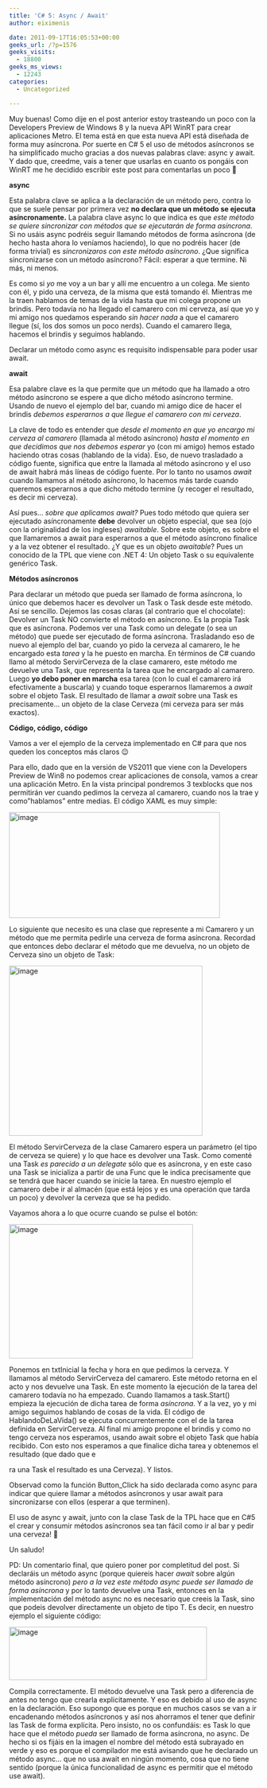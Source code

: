 ```yaml
---
title: 'C# 5: Async / Await'
author: eiximenis

date: 2011-09-17T16:05:53+00:00
geeks_url: /?p=1576
geeks_visits:
  - 18800
geeks_ms_views:
  - 12243
categories:
  - Uncategorized

---
```

Muy buenas! Como dije en el post anterior estoy trasteando un poco con la Developers Preview de Windows 8 y la nueva API WinRT para crear aplicaciones Metro. El tema está en que esta nueva API está diseñada de forma muy asíncrona. Por suerte en C# 5 el uso de métodos asíncronos se ha simplificado mucho gracias a dos nuevas palabras clave: async y await. Y dado que, creedme, vais a tener que usarlas en cuanto os pongáis con WinRT me he decidido escribir este post para comentarlas un poco 🙂

**async**

Esta palabra clave se aplica a la declaración de un método pero, contra lo que se suele pensar por primera vez **no declara que un método se ejecuta asíncronamente.** La palabra clave async lo que indica es que _este método se quiere sincronizar con métodos que se ejecutarán de forma asíncrona_. Si no usáis async podréis seguir llamando métodos de forma asíncrona (de hecho hasta ahora lo veníamos haciendo), lo que no podréis hacer (de forma trivial) es _sincronizaros con este método asíncrono_. ¿Que significa sincronizarse con un método asíncrono? Fácil: esperar a que termine. Ni más, ni menos.

Es como si _yo_ me voy a un bar y allí me encuentro a un colega. Me siento con él, y pido una cerveza, de la misma que está tomando él. Mientras me la traen hablamos de temas de la vida hasta que mi colega propone un brindis. Pero todavía no ha llegado el camarero con mi cerveza, así que yo y mi amigo nos quedamos esperando _sin hacer nada_ a que el camarero llegue (sí, los dos somos un poco nerds). Cuando el camarero llega, hacemos el brindis y seguimos hablando.

Declarar un método como async es requisito indispensable para poder usar await.

**await**

Esa palabre clave es la que permite que un método que ha llamado a otro método asíncrono se espere a que dicho método asíncrono termine. Usando de nuevo el ejemplo del bar, cuando mi amigo dice de hacer el brindis _debemos esperarnos a que llegue el camarero con mi cerveza_.

La clave de todo es entender que _desde el momento en que yo encargo mi cerveza al camarero_ (llamada al método asíncrono) _hasta el momento en que decidimos que nos debemos esperar_ yo (con mi amigo) hemos estado haciendo otras cosas (hablando de la vida). Eso, de nuevo trasladado a código fuente, significa que entre la llamada al método asíncrono y el uso de await habrá más líneas de código fuente. Por lo tanto no usamos _await_ cuando llamamos al método asíncrono, lo hacemos más tarde cuando queremos esperarnos a que dicho método termine (y recoger el resultado, es decir mi cerveza).

Así pues… _sobre que aplicamos await?_ Pues todo método que quiera ser ejecutado asíncronamente **debe** devolver un objeto especial, que sea (ojo con la originalidad de los ingleses) _awaitable_. Sobre este objeto, es sobre el que llamaremos a await para esperarnos a que el método asíncrono finalice y a la vez obtener el resultado. ¿Y que es un objeto _awaitable_? Pues un conocido de la TPL que viene con .NET 4: Un objeto Task o su equivalente genérico Task<T>.

**Métodos asíncronos**

Para declarar un método que pueda ser llamado de forma asíncrona, lo único que debemos hacer es devolver un Task o Task<T> desde este método. Así se sencillo. Dejemos las cosas claras (al contrario que el chocolate): Devolver un Task NO convierte el método en asíncrono. Es la propia Task que es asíncrona. Podemos ver una Task como un delegate (o sea un método) que puede ser ejecutado de forma asíncrona. Trasladando eso de nuevo al ejemplo del bar, cuando yo pido la cerveza al camarero, le he encargado esta _tarea_ y la he puesto en marcha. En términos de C# cuando llamo al método ServirCerveza de la clase camarero, este método me devuelve una Task<Cerveza>, que representa la tarea que he encargado al camarero. Luego **yo debo poner en marcha** esa tarea (con lo cual el camarero irá efectivamente a buscarla) y cuando toque esperarnos llamaremos a _await_ sobre el objeto Task<Cerveza>. El resultado de llamar a _await_ sobre una Task<Cerveza> es precisamente… un objeto de la clase Cerveza (mi cerveza para ser más exactos).

**Código, código, código**

Vamos a ver el ejemplo de la cerveza implementado en C# para que nos queden los conceptos más claros 😉

Para ello, dado que en la versión de VS2011 que viene con la Developers Preview de Win8 no podemos crear aplicaciones de consola, vamos a crear una aplicación Metro. En la vista principal pondremos 3 texblocks que nos permitirán ver cuando pedimos la cerveza al camarero, cuando nos la trae y como”hablamos” entre medias. El código XAML es muy simple:

[<img title="image" style="border-top: 0px; border-right: 0px; background-image: none; border-bottom: 0px; padding-top: 0px; padding-left: 0px; border-left: 0px; display: inline; padding-right: 0px" border="0" alt="image" src="http://geeks.ms/cfs-file.ashx/__key/CommunityServer.Blogs.Components.WeblogFiles/etomas/image_5F00_thumb_5F00_7E386654.png" width="424" height="213" />][1]

Lo siguiente que necesito es una clase que represente a mi Camarero y un método que me permita pedirle una cerveza de forma asíncrona. Recordad que entonces debo declarar el método que me devuelva, no un objeto de Cerveza sino un objeto de Task<Cerveza>:

[<img title="image" style="border-top: 0px; border-right: 0px; background-image: none; border-bottom: 0px; padding-top: 0px; padding-left: 0px; border-left: 0px; display: inline; padding-right: 0px" border="0" alt="image" src="http://geeks.ms/cfs-file.ashx/__key/CommunityServer.Blogs.Components.WeblogFiles/etomas/image_5F00_thumb_5F00_3B791B1C.png" width="389" height="342" />][2]

El método ServirCerveza de la clase Camarero espera un parámetro (el tipo de cerveza se quiere) y lo que hace es devolver una Task<Cerveza>. Como comenté una Task _es parecido a un delegate_ sólo que es asíncrona, y en este caso una Task<T> se inicializa a partir de una Func<T> que le indica precisamente que se tendrá que hacer cuando se inicie la tarea. En nuestro ejemplo el camarero debe ir al almacén (que está lejos y es una operación que tarda un poco) y devolver la cerveza que se ha pedido.

Vayamos ahora a lo que ocurre cuando se pulse el botón:

[<img title="image" style="border-top: 0px; border-right: 0px; background-image: none; border-bottom: 0px; padding-top: 0px; padding-left: 0px; border-left: 0px; display: inline; padding-right: 0px" border="0" alt="image" src="http://geeks.ms/cfs-file.ashx/__key/CommunityServer.Blogs.Components.WeblogFiles/etomas/image_5F00_thumb_5F00_18D4DCA1.png" width="370" height="270" />][3]

Ponemos en txtInicial la fecha y hora en que pedimos la cerveza. Y llamamos al método ServirCerveza del camarero. Este método retorna en el acto y nos devuelve una Task<Cerveza>. En este momento la ejecución de la tarea del camarero todavía no ha empezado. Cuando llamamos a task.Start() empieza la ejecución de dicha tarea de forma _asíncrona_. Y a la vez, yo y mi amigo seguimos hablando de cosas de la vida. El código de HablandoDeLaVida() se ejecuta concurrentemente con el de la tarea definida en ServirCerveza. Al final mi amigo propone el brindis y como no tengo cerveza nos esperamos, usando await sobre el objeto Task<Cerveza> que había recibido. Con esto nos esperamos a que finalice dicha tarea y obtenemos el resultado (que dado que e
  
ra una Task<Cerveza> el resultado es una Cerveza). Y listos.

Observad como la función Button_Click ha sido declarada como async para indicar que quiere llamar a métodos asíncronos y usar await para sincronizarse con ellos (esperar a que terminen).

El uso de async y await, junto con la clase Task de la TPL hace que en C#5 el crear y consumir métodos asíncronos sea tan fácil como ir al bar y pedir una cerveza! 🙂

Un saludo!

PD: Un comentario final, que quiero poner por completitud del post. Si declaráis un método async (porque quiereis hacer _await_ sobre algún método asíncrono) _pero a la vez este método async puede ser llamado de forma asíncrona_ y por lo tanto devuelve una Task<T>, entonces en la implementación del método async no es necesario que creeis la Task<T>, sino que podeis devolver directamente un objeto de tipo T. Es decir, en nuestro ejemplo el siguiente código:

[<img title="image" style="border-top: 0px; border-right: 0px; background-image: none; border-bottom: 0px; padding-top: 0px; padding-left: 0px; border-left: 0px; display: inline; padding-right: 0px" border="0" alt="image" src="http://geeks.ms/cfs-file.ashx/__key/CommunityServer.Blogs.Components.WeblogFiles/etomas/image_5F00_thumb_5F00_6F7D94A2.png" width="398" height="107" />][4]

Compila correctamente. El método devuelve una Task<Cerveza> pero a diferencia de antes no tengo que crearla explicitamente. Y eso es debido al uso de async en la declaración. Eso supongo que es porque en muchos casos se van a ir encadenando métodos asíncronos y así nos ahorramos el tener que definir las Task<T> de forma explícita. Pero insisto, no os confundáis: es Task<T> lo que hace que el método _pueda_ ser llamado de forma asíncrona, no async. De hecho si os fijáis en la imagen el nombre del método está subrayado en verde y eso es porque el compilador me está avisando que he declarado un método async… que no usa await en ningún momento, cosa que no tiene sentido (porque la única funcionalidad de async es permitir que el método use await).

 [1]: http://geeks.ms/cfs-file.ashx/__key/CommunityServer.Blogs.Components.WeblogFiles/etomas/image_5F00_40F7B18D.png
 [2]: http://geeks.ms/cfs-file.ashx/__key/CommunityServer.Blogs.Components.WeblogFiles/etomas/image_5F00_27CC3188.png
 [3]: http://geeks.ms/cfs-file.ashx/__key/CommunityServer.Blogs.Components.WeblogFiles/etomas/image_5F00_2542FFCA.png
 [4]: http://geeks.ms/cfs-file.ashx/__key/CommunityServer.Blogs.Components.WeblogFiles/etomas/image_5F00_1071074A.png